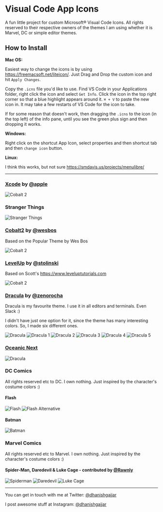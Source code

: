 Visual Code App Icons
======================================

A fun little project for custom Microsoft® Visual Code Icons. All rights reserved to their respective owners of the themes I am using whether it is Marvel, DC or simple editor themes.

## How to Install

**Mac OS:**

Easiest way to change the icons is by using https://freemacsoft.net/liteicon/. Just Drag and Drop the custom icon and hit `Apply Changes`.

Copy the `.icns` file you'd like to use. Find VS Code in your Applications folder, right click the icon and select `Get Info`. Click the icon in the top right corner so that a blue highlight appears around it. `⌘ + V` to paste the new icon in. It may take a few restarts of VS Code for the icon to take.

If for some reason that doesn't work, then dragging the `.icns` to the icon (in the top left) of the info pane, until you see the green plus sign and then dropping it works.

**Windows:**

Right click on the shortcut App Icon, select properties and then shortcut tab and then `change icon` button.

**Linux:**

I think this works, but not sure https://smdavis.us/projects/menulibre/

---

### [Xcode](https://developer.apple.com) by [@apple](https://github.com/apple)

![Cobalt 2](./linux/xcode.png)

### Stranger Things

![Stranger Things](./linux/stranger_things.png)

### [Cobalt2](https://github.com/wesbos/cobalt2-vscode) by [@wesbos](https://github.com/wesbos)

Based on the Popular Theme by Wes Bos

![Cobalt 2](./linux/cobalt2.png)

### [LevelUp](https://www.leveluptutorials.com) by [@stolinski](https://github.com/stolinski)

Based on Scott's <https://www.leveluptutorials.com>

![Cobalt 2](./linux/levelup.png)

### [Dracula](https://draculatheme.com) by [@zenorocha](https://github.com/zenorocha)

Dracula is my favourite theme. I use it in all editors and terminals. Even Slack :)

I didn't have just one option for it, since the theme has many interesting colors. So, I made six different ones.

![Dracula](./linux/dracula.png) ![Dracula 1](./linux/dracula_one.png) ![Dracula 2](./linux/dracula_two.png) ![Dracula 3](./linux/dracula_three.png) ![Dracula 4](./linux/dracula_four.png) ![Dracula 5](./linux/dracula_five.png)

### [Oceanic Next](https://github.com/voronianski/oceanic-next-color-scheme)

![Dracula](./linux/oceanic-next.png)

### DC Comics

All rights reserved etc to DC. I own nothing. Just inspired by the character's costume colors :)

#### Flash

![Flash](./linux/flash.png) ![Flash Alternative](./linux/flash_alternative.png)

#### Batman

![Batman](./linux/batman.png)

### Marvel Comics

All rights reserved etc to Marvel. I own nothing. Just inspired by the character's costume colors :)

#### Spider-Man, Daredevil &amp; Luke Cage - contributed by [@Rawnly](https://github.com/Rawnly)
![Spiderman](./linux/spiderman.png) ![Daredevil](./linux/daredevil.png) ![Luke Cage](./linux/luke_cage.png)

----

You can get in touch with me at Twitter: [@dhanishgajjar](https://twitter.com/dhanishgajjar)

I post awesome stuff at
Instagram: [@dhanishgajjar](https://instagram.com/dhanishgajjar)
